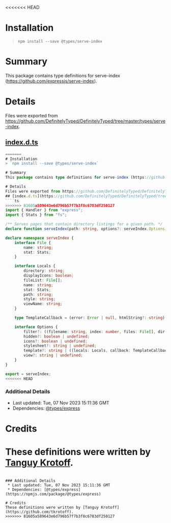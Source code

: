 <<<<<<< HEAD
# Installation
> `npm install --save @types/serve-index`

# Summary
This package contains type definitions for serve-index (https://github.com/expressjs/serve-index).

# Details
Files were exported from https://github.com/DefinitelyTyped/DefinitelyTyped/tree/master/types/serve-index.
## [index.d.ts](https://github.com/DefinitelyTyped/DefinitelyTyped/tree/master/types/serve-index/index.d.ts)
````ts
=======
# Installation
> `npm install --save @types/serve-index`

# Summary
This package contains type definitions for serve-index (https://github.com/expressjs/serve-index).

# Details
Files were exported from https://github.com/DefinitelyTyped/DefinitelyTyped/tree/master/types/serve-index.
## [index.d.ts](https://github.com/DefinitelyTyped/DefinitelyTyped/tree/master/types/serve-index/index.d.ts)
````ts
>>>>>>> 81605a589643e6d796b57f7b3f8c6783df250127
import { Handler } from "express";
import { Stats } from "fs";

/** Serves pages that contain directory listings for a given path. */
declare function serveIndex(path: string, options?: serveIndex.Options): Handler;

declare namespace serveIndex {
    interface File {
        name: string;
        stat: Stats;
    }

    interface Locals {
        directory: string;
        displayIcons: boolean;
        fileList: File[];
        name: string;
        stat: Stats;
        path: string;
        style: string;
        viewName: string;
    }

    type TemplateCallback = (error: Error | null, htmlString?: string) => void;

    interface Options {
        filter?: ((filename: string, index: number, files: File[], dir: string) => boolean) | undefined;
        hidden?: boolean | undefined;
        icons?: boolean | undefined;
        stylesheet?: string | undefined;
        template?: string | ((locals: Locals, callback: TemplateCallback) => void) | undefined;
        view?: string | undefined;
    }
}

export = serveIndex;
<<<<<<< HEAD

````

### Additional Details
 * Last updated: Tue, 07 Nov 2023 15:11:36 GMT
 * Dependencies: [@types/express](https://npmjs.com/package/@types/express)

# Credits
These definitions were written by [Tanguy Krotoff](https://github.com/tkrotoff).
=======

````

### Additional Details
 * Last updated: Tue, 07 Nov 2023 15:11:36 GMT
 * Dependencies: [@types/express](https://npmjs.com/package/@types/express)

# Credits
These definitions were written by [Tanguy Krotoff](https://github.com/tkrotoff).
>>>>>>> 81605a589643e6d796b57f7b3f8c6783df250127
